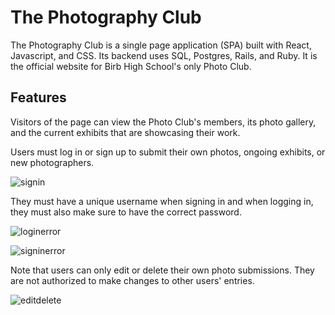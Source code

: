 # The Photography Club
The Photography Club is a single page application (SPA) built with React, Javascript, and CSS. Its backend uses SQL, Postgres, Rails, and Ruby. It is the official website for Birb High School's only Photo Club.

## Features
Visitors of the page can view the Photo Club's members, its photo gallery, and the current exhibits that are showcasing their work.



Users must log in or sign up to submit their own photos, ongoing exhibits, or new photographers. 

![signin](https://i.imgur.com/ZJSwkVS.gif)

They must have a unique username when signing in and when logging in, they must also make sure to have the correct password.

![loginerror](https://i.imgur.com/LmRbXH7.gif)

![signinerror](https://i.imgur.com/nGFEjEM.gif)

Note that users can only edit or delete their own photo submissions. They are not authorized to make changes to other users' entries.

![editdelete](https://i.imgur.com/MPLN6TS.gif)
